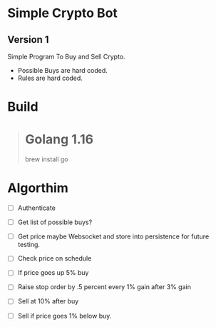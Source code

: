 # Simple Crypto Bot
## Version 1 

Simple Program To Buy and Sell Crypto.
* Possible Buys are hard coded.
* Rules are hard coded. 

# Build

> # Golang 1.16
> brew install go

# Algorthim
- [ ] Authenticate
- [ ] Get list of possible buys?
- [ ] Get price maybe Websocket and store into persistence for future testing.
- [ ] Check price on schedule 
- [ ] If price goes up 5% buy
- [ ] Raise stop order by .5 percent every 1% gain after 3% gain
- [ ] Sell at 10% after buy
- [ ] Sell if price goes 1% below buy.  

